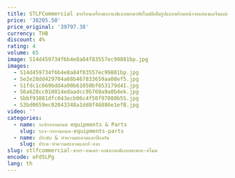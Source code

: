```yaml
---
title: STLFCommercial ขายร้อนเครื่องชงกาแฟแบบพกพาอัตโนมัติเต็มรูปแบบพร้อมหน้าจอแสดงผลจีนแผ่นดินใหญ่
price: '38205.50'
price_original: '39797.38'
currency: THB
discount: 4%
rating: 4
volume: 65
image: S14d459734f6b4e8a84f83557ec99881bp.jpg
images:
  - S14d459734f6b4e8a84f83557ec99881bp.jpg
  - Se2e28dd429704a68b467833659aa08ef5.jpg
  - S1fdc1c669bdd4a90b61050bf653179d4I.jpg
  - S6a628cc010014edaadcc9b760a9a0b4ek.jpg
  - Sbbf91081dfc043ecb06c4f50f97080b5S.jpg
  - S3bd0659ec02043348a1dd8f46886e1efB.jpg
video: ''
categories:
  - name: รถจักรยานยนต์ equipments & Parts
    slug: รถจ-กรยานยนต-equipments-parts
  - name: ประดับ & ทำความสะอาดและป้องกัน
    slug: ประด-ทำความสะอาดและป-องก
slug: stlfcommercial-ขายร-อนเคร-องชงกาแฟแบบพกพาอ-ตโนม
encode: oFd5LPg
lang: th
---
```

  